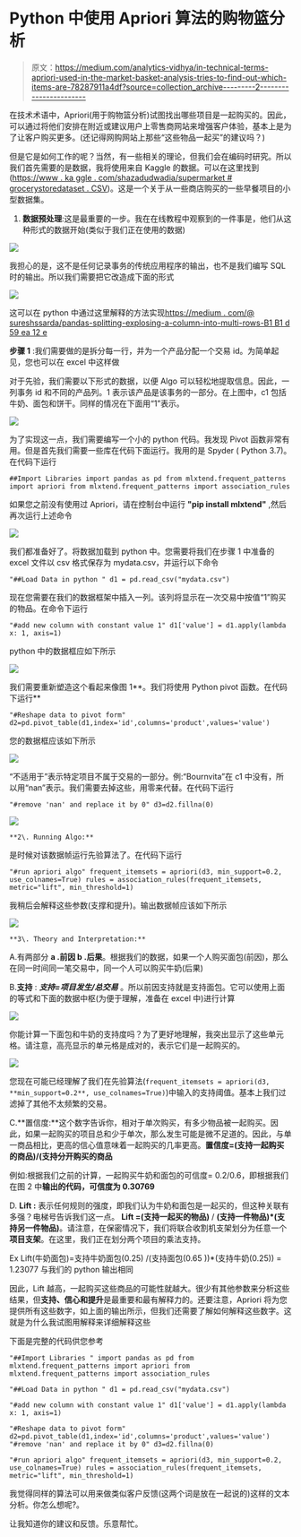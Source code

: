 # Python 中使用 Apriori 算法的购物篮分析

> 原文：<https://medium.com/analytics-vidhya/in-technical-terms-apriori-used-in-the-market-basket-analysis-tries-to-find-out-which-items-are-78287911a4df?source=collection_archive---------2----------------------->

在技术术语中，Apriori(用于购物篮分析)试图找出哪些项目是一起购买的。因此，可以通过将他们安排在附近或建议用户上零售商网站来增强客户体验，基本上是为了让客户购买更多。(还记得网购网站上那些“这些物品一起买”的建议吗？)

但是它是如何工作的呢？当然，有一些相关的理论，但我们会在编码时研究。所以我们首先需要的是数据，我将使用来自 Kaggle 的数据。可以在这里找到([https://www . ka ggle . com/shazadudwadia/supermarket # grocerystoredataset . CSV](https://www.kaggle.com/shazadudwadia/supermarket#GroceryStoreDataSet.csv))。这是一个关于从一些商店购买的一些早餐项目的小型数据集。

1.  **数据预处理**:这是最重要的一步。我在在线教程中观察到的一件事是，他们从这种形式的数据开始(类似于我们正在使用的数据)

![](img/a46b558a7d973f63c1a3411b73bfdb29.png)

我担心的是，这不是任何记录事务的传统应用程序的输出，也不是我们编写 SQL 时的输出。所以我们需要把它改造成下面的形式

![](img/c62a635d67bc4226503482b99d5c2183.png)

这可以在 python 中通过这里解释的方法实现[https://medium . com/@ sureshssarda/pandas-splitting-explosing-a-column-into-multi-rows-B1 B1 d 59 ea 12 e](/@sureshssarda/pandas-splitting-exploding-a-column-into-multiple-rows-b1b1d59ea12e)

**步骤 1** :我们需要做的是拆分每一行，并为一个产品分配一个交易 id。为简单起见，您也可以在 excel 中这样做

对于先验，我们需要以下形式的数据，以便 Algo 可以轻松地提取信息。因此，一列事务 id 和不同的产品列。1 表示该产品是该事务的一部分。在上图中，c1 包括牛奶、面包和饼干。同样的情况在下面用“1”表示。

![](img/c082a2959ee39e2b41abc63de59af958.png)

为了实现这一点，我们需要编写一个小的 python 代码。我发现 Pivot 函数非常有用。但是首先我们需要一些库在代码下面运行。我用的是 Spyder ( Python 3.7)。在代码下运行

`##Import Libraries
import pandas as pd
from mlxtend.frequent_patterns import apriori
from mlxtend.frequent_patterns import association_rules`

如果您之前没有使用过 Apriori，请在控制台中运行 **"pip install mlxtend"** ,然后再次运行上述命令

![](img/d43c714159ebaa64f7761a12b3a09a9d.png)

我们都准备好了。将数据加载到 python 中。您需要将我们在步骤 1 中准备的 excel 文件以 csv 格式保存为 mydata.csv，并运行以下命令

`"##Load Data in python "
d1 = pd.read_csv("mydata.csv")`

现在您需要在我们的数据框架中插入一列。该列将显示在一次交易中按值“1”购买的物品。在命令下运行

`"#add new column with constant value 1"
d1['value'] = d1.apply(lambda x: 1, axis=1)`

python 中的数据框应如下所示

![](img/3c83cf7795a2625db8b678f9e861592f.png)

我们需要重新塑造这个看起来像图 1**。我们将使用 Python pivot 函数。在代码下运行**

`"#Reshape data to pivot form"
d2=pd.pivot_table(d1,index='id',columns='product',values='value')`

您的数据框应该如下所示

![](img/82b1b41517c378eba8be73302d8ac6d8.png)

“不适用于”表示特定项目不属于交易的一部分。例:“Bournvita”在 c1 中没有，所以用“nan”表示。我们需要去掉这些，用零来代替。在代码下运行

`"#remove 'nan' and replace it by 0"
d3=d2.fillna(0)`

![](img/843363602eaaa00ebeba3e2599964edb.png)

```
**2\. Running Algo:**
```

是时候对该数据帧运行先验算法了。在代码下运行

`"#run apriori algo"
frequent_itemsets = apriori(d3, min_support=0.2, use_colnames=True)
rules = association_rules(frequent_itemsets, metric="lift", min_threshold=1)`

我稍后会解释这些参数(支撑和提升)。输出数据帧应该如下所示

![](img/0b21cc2b408c1cfd41c6f7206fa91f06.png)

```
**3\. Theory and Interpretation:**
```

A.有两部分 **a .前因 b .后果**。根据我们的数据，如果一个人购买面包(前因)，那么在同一时间同一笔交易中，同一个人可以购买牛奶(后果)

B.**支持** : ***支持=项目发生/总交易*** 。所以前因支持就是支持面包。它可以使用上面的等式和下面的数据中枢(为便于理解，准备在 excel 中)进行计算

![](img/4baa5819f9af67e1385d4b6bc9d385ff.png)

你能计算一下面包和牛奶的支持度吗？为了更好地理解，我突出显示了这些单元格。请注意，高亮显示的单元格是成对的，表示它们是一起购买的。

![](img/20479600f412e7189901d3eff1960d1c.png)

您现在可能已经理解了我们在先验算法(`frequent_itemsets = apriori(d3, **min_support=0.2**, use_colnames=True)`)中输入的支持阈值。基本上我们过滤掉了其他不太频繁的交易。

C.**置信度:**这个数字告诉你，相对于单次购买，有多少物品被一起购买。因此，如果一起购买的项目总和少于单次，那么发生可能是微不足道的。因此，与单一商品相比，更高的信心值意味着一起购买的几率更高。**置信度=(支持一起购买的商品)/(支持分开购买的商品**

例如:根据我们之前的计算，一起购买牛奶和面包的可信度= 0.2/0.6，即根据我们在图 2 中**输出的代码，可信度为 0.30769**

D. **Lift :** 表示任何规则的强度，即我们认为牛奶和面包是一起买的，但这种关联有多强？电梯号告诉我们这一点。 **Lift =(支持一起买的物品)** / **(支持一件物品)*(支持另一件物品)**。请注意，在保密情况下，我们将联合收割机支架划分为任意一个**项目支架**。在这里，我们正在划分两个项目的乘法支持。

Ex Lift(牛奶面包)=支持牛奶面包(0.25) /(支持面包(0.65 ))*(支持牛奶(0.25)) = 1.23077 与我们的 python 输出相同

因此，Lift 越高，一起购买这些商品的可能性就越大。很少有其他参数来分析这些结果，但**支持、信心和提升**是最重要和最有解释力的。还要注意，Apriori 将为您提供所有这些数字，如上面的输出所示，但我们还需要了解如何解释这些数字。这就是为什么我试图用解释来详细解释这些

下面是完整的代码供您参考

`"##Import Libraries "
import pandas as pd
from mlxtend.frequent_patterns import apriori
from mlxtend.frequent_patterns import association_rules`

`"##Load Data in python "
d1 = pd.read_csv("mydata.csv")`

`"#add new column with constant value 1"
d1['value'] = d1.apply(lambda x: 1, axis=1)`

`"#Reshape data to pivot form"
d2=pd.pivot_table(d1,index='id',columns='product',values='value')
"#remove 'nan' and replace it by 0"
d3=d2.fillna(0)`

`"#run apriori algo"
frequent_itemsets = apriori(d3, min_support=0.2, use_colnames=True)
rules = association_rules(frequent_itemsets, metric="lift", min_threshold=1)`

我觉得同样的算法可以用来做类似客户反馈(这两个词是放在一起说的)这样的文本分析。你怎么想呢?。

让我知道你的建议和反馈。乐意帮忙。